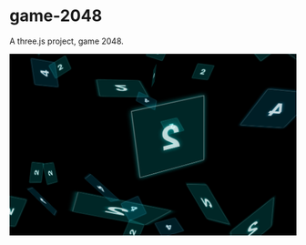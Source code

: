 game-2048
=========

A three.js project, game 2048.

![SCREENSHOT](screenshot.png?raw=true "A Screenshot Here")
